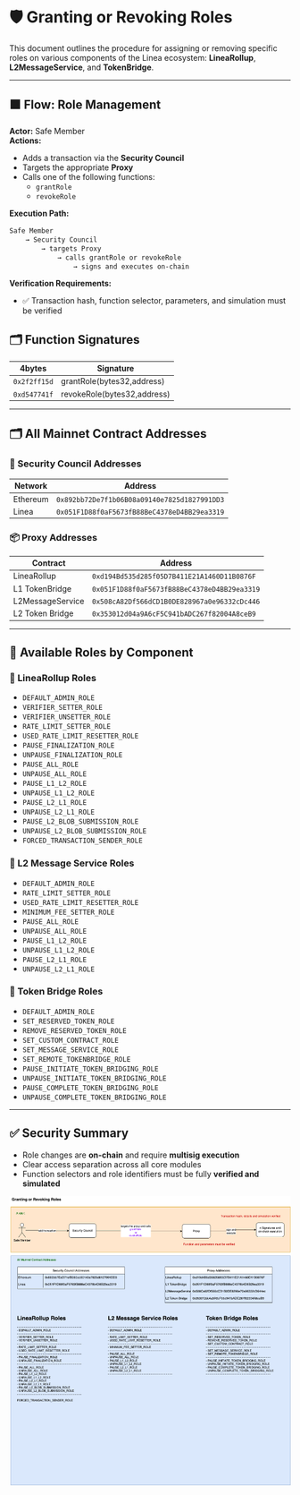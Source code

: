 
# 🛡️ Granting or Revoking Roles

This document outlines the procedure for assigning or removing specific roles on various components of the Linea ecosystem: **LineaRollup**, **L2MessageService**, and **TokenBridge**.

---

## 🟧 Flow: Role Management

**Actor:** Safe Member  
**Actions:**

- Adds a transaction via the **Security Council**
- Targets the appropriate **Proxy**
- Calls one of the following functions:
  - `grantRole`
  - `revokeRole`

**Execution Path:**
```
Safe Member
    → Security Council
        → targets Proxy
            → calls grantRole or revokeRole
                → signs and executes on-chain
```

**Verification Requirements:**
- ✅ Transaction hash, function selector, parameters, and simulation must be verified

## 🗂️ Function Signatures

| 4bytes | Signature                              |
|-------|---------------------------------------|
| `0x2f2ff15d`     | grantRole(bytes32,address)                   |
| `0xd547741f`    | revokeRole(bytes32,address)                   |

---

## 🗂️ All Mainnet Contract Addresses

### 🔐 Security Council Addresses

| Network   | Address                                      |
|-----------|----------------------------------------------|
| Ethereum  | `0x892bb72De7f1b06B08a09140e7825d1827991DD3` |
| Linea     | `0x051F1D88f0aF5673fB88BeC4378eD4BB29ea3319` |

### 📦 Proxy Addresses

| Contract           | Address                                           |
|--------------------|---------------------------------------------------|
| LineaRollup        | `0xd194Bd535d285f05D7B411E21A1460D11B0876F`       |
| L1 TokenBridge     | `0x051F1D88f0aF5673fB88BeC4378eD4BB29ea3319`       |
| L2MessageService   | `0x508cA82Df566dCD1B0DE828967a0e96332cDc446`      |
| L2 Token Bridge    | `0x353012d04a9A6cF5C941bADC267f82004A8ceB9`        |

---

## 🔑 Available Roles by Component

### 📘 LineaRollup Roles

- `DEFAULT_ADMIN_ROLE`
- `VERIFIER_SETTER_ROLE`
- `VERIFIER_UNSETTER_ROLE`
- `RATE_LIMIT_SETTER_ROLE`
- `USED_RATE_LIMIT_RESETTER_ROLE`
- `PAUSE_FINALIZATION_ROLE`
- `UNPAUSE_FINALIZATION_ROLE`
- `PAUSE_ALL_ROLE`
- `UNPAUSE_ALL_ROLE`
- `PAUSE_L1_L2_ROLE`
- `UNPAUSE_L1_L2_ROLE`
- `PAUSE_L2_L1_ROLE`
- `UNPAUSE_L2_L1_ROLE`
- `PAUSE_L2_BLOB_SUBMISSION_ROLE`
- `UNPAUSE_L2_BLOB_SUBMISSION_ROLE`
- `FORCED_TRANSACTION_SENDER_ROLE`

### 📗 L2 Message Service Roles

- `DEFAULT_ADMIN_ROLE`
- `RATE_LIMIT_SETTER_ROLE`
- `USED_RATE_LIMIT_RESETTER_ROLE`
- `MINIMUM_FEE_SETTER_ROLE`
- `PAUSE_ALL_ROLE`
- `UNPAUSE_ALL_ROLE`
- `PAUSE_L1_L2_ROLE`
- `UNPAUSE_L1_L2_ROLE`
- `PAUSE_L2_L1_ROLE`
- `UNPAUSE_L2_L1_ROLE`

### 📙 Token Bridge Roles

- `DEFAULT_ADMIN_ROLE`
- `SET_RESERVED_TOKEN_ROLE`
- `REMOVE_RESERVED_TOKEN_ROLE`
- `SET_CUSTOM_CONTRACT_ROLE`
- `SET_MESSAGE_SERVICE_ROLE`
- `SET_REMOTE_TOKENBRIDGE_ROLE`
- `PAUSE_INITIATE_TOKEN_BRIDGING_ROLE`
- `UNPAUSE_INITIATE_TOKEN_BRIDGING_ROLE`
- `PAUSE_COMPLETE_TOKEN_BRIDGING_ROLE`
- `UNPAUSE_COMPLETE_TOKEN_BRIDGING_ROLE`

---

## ✅ Security Summary

- Role changes are **on-chain** and require **multisig execution**
- Clear access separation across all core modules
- Function selectors and role identifiers must be fully **verified and simulated**

<img src="../diagrams/roleManagement.png">